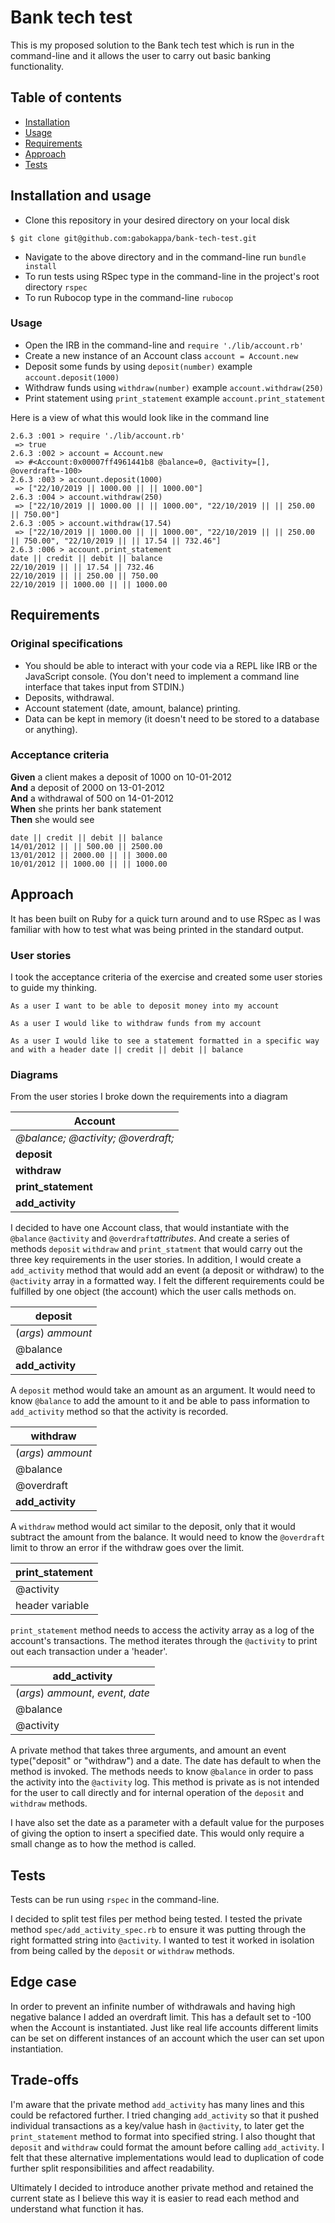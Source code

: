 # Bank tech test

This is my proposed solution to the Bank tech test which is run in the command-line and it allows the user to carry out basic banking functionality.

## Table of contents
* [Installation](#installation-and-usage)
* [Usage](#usage)
* [Requirements](#requirements)
* [Approach](#approach)
* [Tests](#tests)

## Installation and usage

* Clone this repository in your desired directory on your local disk
```
$ git clone git@github.com:gabokappa/bank-tech-test.git
```

* Navigate to the above directory and in the command-line run ``bundle install``
* To run tests using RSpec type in the command-line in the project's root directory ``rspec``
* To run Rubocop type in the command-line ``rubocop``

### Usage

* Open the IRB in the command-line and ``require './lib/account.rb'``
* Create a new instance of an Account class ``account = Account.new``
* Deposit some funds by using ``deposit(number)`` example ``account.deposit(1000)``
* Withdraw funds using ``withdraw(number)`` example ``account.withdraw(250)``
* Print statement using ``print_statement`` example ``account.print_statement``

Here is a view of what this would look like in the command line
```
2.6.3 :001 > require './lib/account.rb'
 => true 
2.6.3 :002 > account = Account.new
 => #<Account:0x00007ff4961441b8 @balance=0, @activity=[], @overdraft=-100> 
2.6.3 :003 > account.deposit(1000)
 => ["22/10/2019 || 1000.00 || || 1000.00"] 
2.6.3 :004 > account.withdraw(250)
 => ["22/10/2019 || 1000.00 || || 1000.00", "22/10/2019 || || 250.00 || 750.00"] 
2.6.3 :005 > account.withdraw(17.54)
 => ["22/10/2019 || 1000.00 || || 1000.00", "22/10/2019 || || 250.00 || 750.00", "22/10/2019 || || 17.54 || 732.46"] 
2.6.3 :006 > account.print_statement
date || credit || debit || balance
22/10/2019 || || 17.54 || 732.46
22/10/2019 || || 250.00 || 750.00
22/10/2019 || 1000.00 || || 1000.00

```

## Requirements
### Original specifications
* You should be able to interact with your code via a REPL like IRB or the JavaScript console.  (You don't need to implement a command line interface that takes input from STDIN.)
* Deposits, withdrawal.
* Account statement (date, amount, balance) printing.
* Data can be kept in memory (it doesn't need to be stored to a database or anything).

### Acceptance criteria

**Given** a client makes a deposit of 1000 on 10-01-2012  
**And** a deposit of 2000 on 13-01-2012  
**And** a withdrawal of 500 on 14-01-2012  
**When** she prints her bank statement  
**Then** she would see

```
date || credit || debit || balance
14/01/2012 || || 500.00 || 2500.00
13/01/2012 || 2000.00 || || 3000.00
10/01/2012 || 1000.00 || || 1000.00
```
## Approach

It has been built on Ruby for a quick turn around and to use RSpec as I was familiar with how to test what was being
printed in the standard output.
### User stories

I took the acceptance criteria of the exercise and created some user stories to guide my thinking.

``As a user I want to be able to deposit money into my account``

``As a user I would like to withdraw funds from my account``

``As a user I would like to see a statement formatted in a specific way and with a header
date || credit || debit || balance``

### Diagrams

From the user stories I broke down the requirements into a diagram

**Account** |
--- |
*@balance; @activity; @overdraft;* |
 **deposit** |
 **withdraw** |
 **print_statement** |
 **add_activity** |
 
 I decided to have one Account class, that would instantiate with the  ``@balance`` ``@activity`` and ``@overdraft``*attributes*.
 And create a series of methods ``deposit`` ``withdraw`` and ``print_statment`` that would carry out the three key requirements in the user stories.
 In addition, I would create a ``add_activity`` method that would add an event (a deposit or withdraw) to the ``@activity`` array in a formatted way.
 I felt the different requirements could be fulfilled by one object (the account) which the user calls methods on.
 
 **deposit** |
 --- |
 (*args*) *ammount* |
 @balance |
 **add_activity** | 
 
 A ``deposit`` method would take an amount as an argument. It would need to know ``@balance`` to add the amount to it and be able to pass information to ``add_activity``
 method so that the activity is recorded.
 
  **withdraw** |
  --- |
  (*args*) *ammount* |
  @balance |
  @overdraft |
  **add_activity** |   

A ``withdraw`` method would act similar to the deposit, only that it would subtract the amount from the balance.
It would need to know the ``@overdraft`` limit to throw an error if the withdraw goes over the limit.

 **print_statement** |
  --- |
  @activity |
  header variable |

``print_statement`` method needs to access the activity array as a log of the account's transactions. The method iterates
through the ``@activity`` to print out each transaction under a 'header'.

   **add_activity** |
   --- |
   (*args*) *ammount*, *event*, *date* |
   @balance |
   @activity |
 
 
 A private method that takes three arguments, and amount an event type("deposit" or "withdraw") and a date. The date
 has default to when the method is invoked. The methods needs to know ``@balance`` in order to pass the activity into the ``@activity`` log.
 This method is private as is not intended for the user to call directly and for internal operation of the ``deposit`` and ``withdraw`` methods.
 
 I have also set the date as a parameter with a default value for the purposes of giving the option to insert a specified date.
 This would only require a small change as to how the method is called. 
 
 ## Tests
 
 Tests can be run using ``rspec`` in the command-line.
 
 I decided to split test files per method being tested. I tested the private method ``spec/add_activity_spec.rb`` to ensure it was putting through
 the right formatted string into ``@activity``. I wanted to test it worked in isolation from being called by the ``deposit`` or ``withdraw`` methods.
 
## Edge case

 In order to prevent an infinite number of withdrawals and having high negative balance I added an overdraft limit.
This has a default set to -100 when the Account is instantiated. Just like real life accounts different limits can be set
on different instances of an account which the user can set upon instantiation.

## Trade-offs

I'm aware that the private method ``add_activity`` has many lines and this could be refactored further.
I tried changing ``add_activity`` so that it pushed individual transactions as a key/value hash in ``@activity``, to later get the
``print_statement`` method to format into specified string. I also thought that ``deposit`` and ``withdraw`` could format the amount
before calling ``add_activity``. I felt that these alternative implementations would lead to duplication of code further split responsibilities and affect readability.
 
 Ultimately I decided to introduce another private method and retained the current state as I believe this way it is easier to read each method and understand what function it has.